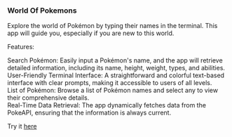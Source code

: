 ### World Of Pokemons   

Explore the world of Pokémon by typing their names in the terminal. 
This app will guide you, especially if you are new to this world. 

Features:    

Search Pokémon: Easily input a Pokémon's name, and the app will retrieve detailed information, including its name, height, weight, types, and abilities.  
User-Friendly Terminal Interface: A straightforward and colorful text-based interface with clear prompts, making it accessible to users of all levels.  
List of Pokémon: Browse a list of Pokémon names and select any to view their comprehensive details.  
Real-Time Data Retrieval: The app dynamically fetches data from the PokeAPI, ensuring that the information is always current.   
  
Try it [here](https://replit.com/@AnaPopovic1/pokemonprojectpy#main.py)
